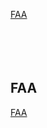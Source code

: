 [FAA](#FAA)    
[](#)  
[](#)  
[](#)  
[](#)  
[](#)  

## FAA
[FAA](b2022faa.md)  
  
## 
[]()  
  
  
## 
[]()  
  
  
## 
[]()  
  
  
## 
[]()  
  
  
## 
[]()  
  
  
## 
[]()  
  
  
## 
[]()  
  
  
  